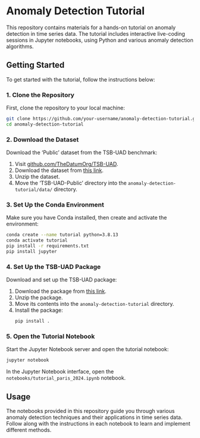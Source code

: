 # Anomaly Detection Tutorial

This repository contains materials for a hands-on tutorial on anomaly detection in time series data. The tutorial includes interactive live-coding sessions in Jupyter notebooks, using Python and various anomaly detection algorithms.

## Getting Started

To get started with the tutorial, follow the instructions below:

### 1. Clone the Repository
First, clone the repository to your local machine:
```sh
git clone https://github.com/your-username/anomaly-detection-tutorial.git
cd anomaly-detection-tutorial
```

### 2. Download the Dataset
Download the ‘Public’ dataset from the TSB-UAD benchmark:
1. Visit [github.com/TheDatumOrg/TSB-UAD](https://github.com/TheDatumOrg/TSB-UAD).
2. Download the dataset from [this link](https://www.thedatum.org/datasets/TSB-UAD-Public.zip).
3. Unzip the dataset.
4. Move the ‘TSB-UAD-Public’ directory into the `anomaly-detection-tutorial/data/` directory.

### 3. Set Up the Conda Environment
Make sure you have Conda installed, then create and activate the environment:
```sh
conda create --name tutorial python=3.8.13
conda activate tutorial
pip install -r requirements.txt
pip install jupyter
```

### 4. Set Up the TSB-UAD Package
Download and set up the TSB-UAD package:
1. Download the package from [this link](https://drive.google.com/file/d/1EKLoH67KL5jLFGSbFjst12mC9jIztddR/view?usp=sharing).
2. Unzip the package.
3. Move its contents into the `anomaly-detection-tutorial` directory.
4. Install the package:
   ```sh
   pip install .
   ```

### 5. Open the Tutorial Notebook
Start the Jupyter Notebook server and open the tutorial notebook:
```sh
jupyter notebook
```
In the Jupyter Notebook interface, open the `notebooks/tutorial_paris_2024.ipynb` notebook.

## Usage

The notebooks provided in this repository guide you through various anomaly detection techniques and their applications in time series data. Follow along with the instructions in each notebook to learn and implement different methods.

